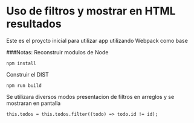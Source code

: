 # Uso de filtros y mostrar en HTML resultados

Este es el proycto inicial para utilizar app utilizando Webpack como base

###Notas:
Reconstruir modulos de Node

```
npm install

```

Construir el DIST

```
npm run build
```

Se utilizara diversos modos presentacion de filtros en arreglos y se mostraran en pantalla

```
this.todos = this.todos.filter((todo) => todo.id != id);
```
